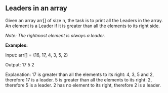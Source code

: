 ## Leaders in an array

Given an array arr[] of size n, the task is to print all the Leaders in the array. An element is a Leader if it is greater than all the elements to its right side.

_Note: The rightmost element is always a leader._

**Examples:**

Input: arr[] = {16, 17, 4, 3, 5, 2} 

Output: 17 5 2

Explanation: 17 is greater than all the elements to its right: 4, 3, 5 and 2, therefore 17 is a leader. 5 is greater than all the elements to its right: 2, therefore 5 is a leader. 2 has no element to its right, therefore 2 is a leader.
